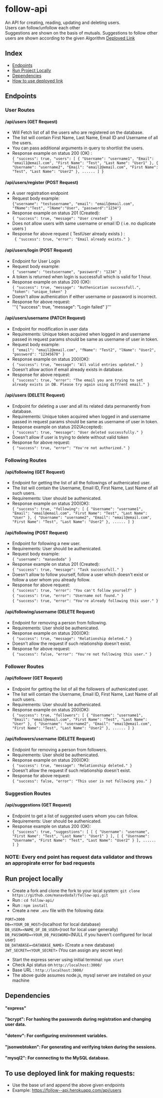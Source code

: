 # follow-api
An API for creating, reading, updating and deleting users. <br>
Users can follow/unfollow each other <br>
Suggestions are shown on the basis of mutuals. Suggestions to follow other users are shown according to the given Algorithm
[Deployed Link](https://follow--api.herokuapp.com/)

## Index
  * [Endpoints](#endpoints)
  * [Run Project Locally](#localSetup)
  * [Dependencies](#depend)
  * [How to use deployed link](#deployed)

## <a name="endpoints"></a>Endpoints
### User Routes
#### /api/users (GET Request)
  * Will Fetch list of all the users who are registered on the database.
  * The list will contain First Name, Last Name, Email ID and Username of all the users.
  * You can pass additional arguments in query to shortlist the users.
  * Response example on status 200 (OK) :<br> ```{
    "success": true,
    "users": [
        {
            "Username": "username1",
            "Email": "email1@email.com",
            "First Name": "Test",
            "Last Name": "User1"
        },
        {
            "Username": "username2",
            "Email": "email2@email.com",
            "First Name": "Test",
            "Last Name": "User2"
        }, ......
    ]
}```
#### /api/users/register (POST Request)
  * A user registration endpoint 
  * Request body example: <br>  ``` {"username": "testusername",
"email": "email@email.com",
"fName":"Test",
"lName":"User",
"password":"1234"} ```  
  * Response example on status 201 (Created):<br> ``` {
    "success": true,
    "message": "User created"
} ```
  * Does not allow users with same username or email ID ( i.e. no duplicate users )
  * Response for above request ( TestUser already exists ) : <br>``` {
    "success": true,
    "error": "Email already exists."
}```

#### /api/users/login (POST Request)
  * Endpoint for User Login
  * Request body example: <br>```{
    "username": "testusername",
    "password": "1234"
}```
  * A token is returned when login is successfull which is valid for 1 hour.
  * Response example on status 200 (OK): <br> ```{
    "success": true,
    "message": "Authenication successfull.",
    "token": "unique_token"
}```
  * Doesn't allow authenication if either username or password is incorrect.
  * Response for above request: <br>'''{
    "success": true,
    "message": "Login failed"
}'''

#### /api/users/username (PATCH Request)
  * Endpoint for modification in user data
  * Requirements: Unique token acquired when logged in and username passed in request params should be same as username of user in token.
  * Request body example:<br> ```{
    "email": "email2@email.com",
    "fName": "Test2",
    "lName": "User2",
    "password": "12345678"
}```
  * Response example on status 200(OK):<br> ```{
    "success": true,
    "message": "All valid entries updated."
}```
  * Doesn't allow action if email already exists in database.
  * Response for above request: <br>```{
    "success": true,
    "error": "The email you are trying to set already exists in DB. Please try again using diffrent email."
}```

#### /api/users (DELETE Request)
  * Endpoint for deleting a user and all its related data permanently from database.
  * Requirements: Unique token acquired when logged in and username passed in request params should be same as username of user in token.
  * Response example on status 202(Accepted):<br>```{
    "success": true,
    "message": "User deleted successfully."
}```
  * Doesn't allow if user is trying to delete without valid token
  * Response for above request: <br>```{
    "success": true,
    "error": "You're not authorized."
}```

### Following Routes

#### /api/following (GET Request)
  * Endpoint for getting the list of all the followings of authenicated user.
  * The list will contain the Username, Email ID, First Name, Last Name of all such users.
  * Requirements: User should be authenicated.
  * Response example on status 200(OK):<br>```{
    "success": true,
    "following": [
        {
            "Username": "username1",
            "Email": "email@email.com",
            "First Name": "Test",
            "Last Name": "User"
        },
        {
            "Username": "username2",
            "Email": "email@email.com",
            "First Name": "Test",
            "Last Name": "User2"
        }, ......
    ]
}```
 
#### /api/following (POST Request)
  * Endpoint for following a new user.
  * Requirements: User should be authenicated.
  * Request body example:<br> ```{
    "username": "manavdoda"
}```
  * Response example on status 201 (Created):<br>```{
    "success": true,
    "message": "Task successfull."
}```
  * Doesn't allow to follow yourself, follow a user which doesn't exist or follow a user whom you already follow. 
  * Response for above request:<br>```{
    "success": true,
    "error": "You can't follow yourself"
}```<br>```{
    "success": true,
    "error": "Username not found."
}```<br>```{
    "success": true,
    "error": "You're already following this user."
}```

#### /api/following/username (DELETE Request)
  * Endpoint for removing a person from following.
  * Requirements: User shold be authenicated.
  * Response example on status 200(OK): <br> ```{
    "success": true,
    "message": "Relationship deleted."
}```
  * Doesn't allow the request if such relationship doesn't exist.
  * Response for above request: <br>```{
    "success": false,
    "error": "You're not following this user."
}```

### Follower Routes 
#### /api/follower (GET Request)
  * Endpoint for getting the list of all the followers of authenicated user.
  * The list will contain the Username, Email ID, First Name, Last Name of all such users.
  * Requirements: User should be authenicated.
  * Response example on status 200(OK):<br>```{
    "success": true,
    "followers": [
        {
            "Username": "username1",
            "Email": "email@email.com",
            "First Name": "Test",
            "Last Name": "User"
        },
        {
            "Username": "username2",
            "Email": "email@email.com",
            "First Name": "Test",
            "Last Name": "User2"
        }, ......
    ]
}```

#### /api/followers/username (DELETE Request)
  * Endpoint for removing a person from followers.
  * Requirements: User shold be authenicated.
  * Response example on status 200(OK): <br> ```{
    "success": true,
    "message": "Relationship deleted."
}```
  * Doesn't allow the request if such relationship doesn't exist.
  * Response for above request: <br>```{
    "success": false,
    "error": "This user is not following you."
}```

### Suggestion Routes
#### /api/suggestions (GET Request)
  * Endpoint to get a list of suggested users whom you can follow.
  * Requirements: User should be authenicated.
  * Response example on status 200 (OK): <br>```{
    "success": true,
    "suggestions": [
        [
            {
                "Username": "username",
                "First Name": "Test",
                "Last Name": "User1"
            }
        ],
        [
            {
                "Username": "Username",
                "First Name": "Test",
                "Last Name": "User2"
            }
        ], ......
    ]
}```
   
### NOTE: Every end point has request data validator and throws an appropirate error for bad requests


## <a name="localSetup"></a>Run project locally 
 * Create a fork and clone the fork to your local system: ``` git clone https://github.com/manavdoda7/follow-api.git ```
 * Run : ``` cd follow-api/ ```
 * Run : ``` npm install ```
 * Create a new ```.env``` file with the following data: <br>

```PORT=3000```<br>
```DB=<YOUR_DB_HOST>```(localhost for local database)<br>
```DB_USER=<NAME_OF_DB_USER>```(root for local user generally)<br>
```DB_PASSWORD=<YOUR_DB_PASSWORD>```(NULL if you haven't configured for local user) <br>
```DB_DATABASE=<DATABASE_NAME>``` (Create a new database) <br>
```JWT_SECRET=<YOUR_SECRET>``` (You can assign any secret key)
 * Start the express server using initial terminal: ``` npm start ```
 * Check Api status on ``` http://localhost:3000/ ``` 
 * Base URL : ``` http://localhost:3000/ ```
 * The above guide assumes node.js, mysql server are installed on your machine

## <a name="depend"></a>Dependencies 
#### "express"
#### "bcrypt": For hashing the passwords during registration and changing user data.
#### "dotenv": For configuring environment variables.
#### "jsonwebtoken": For generating and verifying token during the sessions.
#### "mysql2": For connecting to the MySQL database.
 
## <a name="deployed"></a>To use deployed link for making requests: 
 * Use the base url and append the above given endpoints
 * Example: https://follow--api.herokuapp.com/api/users
